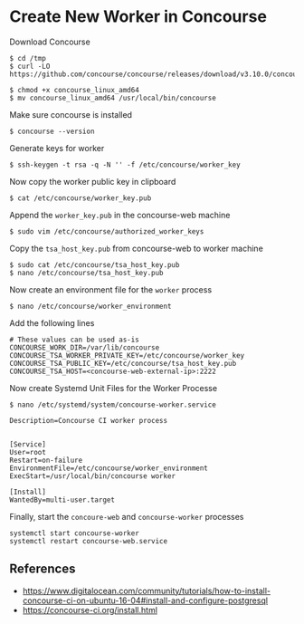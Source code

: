 # Create New Worker in Concourse

Download Concourse
```
$ cd /tmp
$ curl -LO https://github.com/concourse/concourse/releases/download/v3.10.0/concourse_linux_amd64

$ chmod +x concourse_linux_amd64
$ mv concourse_linux_amd64 /usr/local/bin/concourse
```

Make sure concourse is installed
```
$ concourse --version
```

Generate keys for worker
```
$ ssh-keygen -t rsa -q -N '' -f /etc/concourse/worker_key
```

Now copy the worker public key in clipboard
```
$ cat /etc/concourse/worker_key.pub
```

Append the `worker_key.pub` in the concourse-web machine
```
$ sudo vim /etc/concourse/authorized_worker_keys
```

Copy the `tsa_host_key.pub` from concourse-web to worker machine
```
$ sudo cat /etc/concourse/tsa_host_key.pub
$ nano /etc/concourse/tsa_host_key.pub
```

Now create an environment file for the `worker` process

```
$ nano /etc/concourse/worker_environment
```

Add the following lines
```
# These values can be used as-is
CONCOURSE_WORK_DIR=/var/lib/concourse
CONCOURSE_TSA_WORKER_PRIVATE_KEY=/etc/concourse/worker_key
CONCOURSE_TSA_PUBLIC_KEY=/etc/concourse/tsa_host_key.pub
CONCOURSE_TSA_HOST=<concourse-web-external-ip>:2222
```

Now create Systemd Unit Files for the Worker Processe
```
$ nano /etc/systemd/system/concourse-worker.service
```
```
Description=Concourse CI worker process


[Service]
User=root
Restart=on-failure
EnvironmentFile=/etc/concourse/worker_environment
ExecStart=/usr/local/bin/concourse worker

[Install]
WantedBy=multi-user.target
```

Finally, start the `concoure-web` and `concourse-worker` processes
```
systemctl start concourse-worker
systemctl restart concourse-web.service
```



## References
* https://www.digitalocean.com/community/tutorials/how-to-install-concourse-ci-on-ubuntu-16-04#install-and-configure-postgresql
* https://concourse-ci.org/install.html
